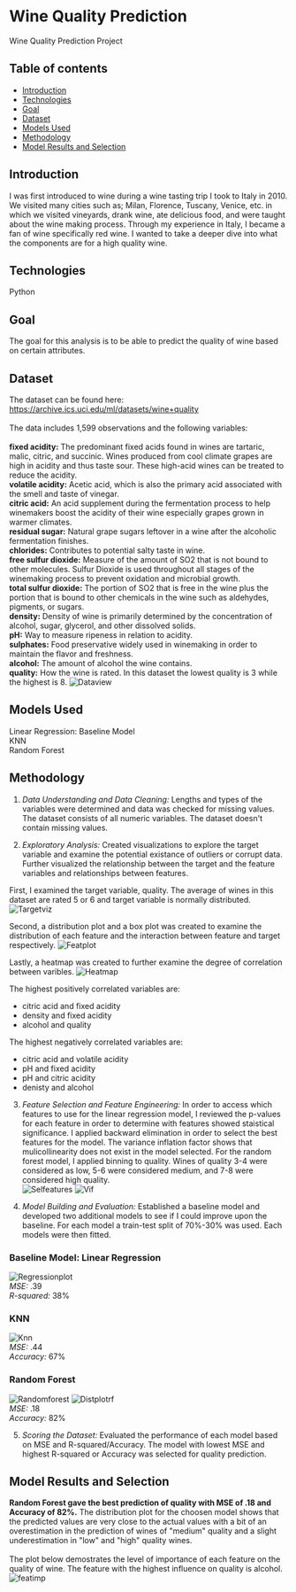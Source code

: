 # Wine Quality Prediction
Wine Quality Prediction Project
## Table of contents
* [Introduction](#introduction)
* [Technologies](#technologies)
* [Goal](#goal)
* [Dataset](#dataset)
* [Models Used](#models-used)
* [Methodology](#methodology)
* [Model Results and Selection](#model-results-and-selection)
## Introduction
I was first introduced to wine during a wine tasting trip I took to Italy in 2010. We visited many cities such as; Milan, Florence, Tuscany, Venice, etc. in which we visited vineyards, drank wine, ate delicious food, and were taught about the wine making process. Through my experience in Italy, I became a fan of wine specifically red wine. I wanted to take a deeper dive into what the components are for a high quality wine. 
## Technologies
Python
## Goal
The goal for this analysis is to be able to predict the quality of wine based on certain attributes.
## Dataset
The dataset can be found here:
<br>
https://archive.ics.uci.edu/ml/datasets/wine+quality<br />
<br>
The data includes 1,599 observations and the following variables:<br />
<br>
**fixed acidity:** The predominant fixed acids found in wines are tartaric, malic, citric, and succinic. Wines produced from cool climate grapes are high in acidity and thus taste sour. These high-acid wines can be treated to reduce the acidity.
<br>
**volatile acidity:** Acetic acid, which is also the primary acid associated with the smell and taste of vinegar.
<br>
**citric acid:** An acid supplement during the fermentation process to help winemakers boost the acidity of their wine especially grapes grown in warmer climates.
<br>
**residual sugar:** Natural grape sugars leftover in a wine after the alcoholic fermentation finishes.
<br>
**chlorides:** Contributes to potential salty taste in wine.
<br>
**free sulfur dioxide:** Measure of the amount of SO2 that is not bound to other molecules. Sulfur Dioxide is used throughout all stages of the winemaking process to prevent oxidation and microbial growth.
<br>
**total sulfur dioxide:** The portion of SO2 that is free in the wine plus the portion that is bound to other chemicals in the wine such as aldehydes, pigments, or sugars.
<br>
**density:** Density of wine is primarily determined by the concentration of alcohol, sugar, glycerol, and other dissolved solids.
<br>
**pH:** Way to measure ripeness in relation to acidity.
<br>
**sulphates:** Food preservative widely used in winemaking in order to maintain the flavor and freshness.
<br>
**alcohol:** The amount of alcohol the wine contains.
<br>
**quality:** How the wine is rated. In this dataset the lowest quality is 3 while the highest is 8.
![Dataview](./img/dataview.png)

## Models Used
Linear Regression: Baseline Model
<br>
KNN
<br>
Random Forest

## Methodology
1. *Data Understanding and Data Cleaning:* Lengths and types of the variables were determined and data was checked for missing values. The dataset consists of all numeric variables. The dataset doesn't contain missing values.

2. *Exploratory Analysis:* Created visualizations to explore the target variable and examine the potential existance of outliers or corrupt data. Further visualized the relationship between the target and the feature variables and relationships between features.<br />

First, I examined the target variable, quality. The average of wines in this dataset are rated 5 or 6 and target variable is normally distributed.
![Targetviz](./img/targetplot.png) <br />

Second, a distribution plot and a box plot was created to examine the distribution of each feature and the interaction between feature and target respectively. 
![Featplot](./img/featplot.png) <br />

Lastly, a heatmap was created to further examine the degree of correlation between varibles.
![Heatmap](./img/heatmap.png) <br />

The highest positively correlated variables are:
* citric acid and fixed acidity
* density and fixed acidity
* alcohol and quality <br />

The highest negatively correlated variables are:
* citric acid and volatile acidity
* pH and fixed acidity
* pH and citric acidity
* denisty and alcohol <br />

3. *Feature Selection and Feature Engineering:* In order to access which features to use for the linear regression model, I reviewed the p-values for each feature in order to determine with features showed staistical significance. I applied backward elimination in order to select the best features for the model. The variance inflation factor shows that mulicollinearity does not exist in the model selected. For the random forest model, I applied binning to quality. Wines of quality 3-4 were considered as low, 5-6 were considered medium, and 7-8 were considered high quality. <br>
![Selfeatures](./img/selfeatures.png) ![Vif](./img/vif.png) <br />

4. *Model Building and Evaluation:* Established a baseline model and developed two additional models to see if I could improve upon the baseline. For each model a train-test split of 70%-30% was used. Each models were then fitted. <br />

### Baseline Model: Linear Regression
![Regressionplot](./img/regressionplot.png) <br />
  *MSE:* .39 <br>
  *R-squared:* 38% <br />
### KNN
![Knn](./img/knn.png) <br />
  *MSE:* .44 <br>
  *Accuracy:* 67% <br />
### Random Forest
![Randomforest](./img/randomforest.png) ![Distplotrf](./img/distplotrf.png) <br />
  *MSE:* .18 <br>
  *Accuracy:* 82% <br />

5. *Scoring the Dataset:* Evaluated the performance of each model based on MSE and R-squared/Accuracy. The model with lowest MSE and highest R-squared or Accuracy was selected for quality prediction.

## Model Results and Selection
**Random Forest gave the best prediction of quality with MSE of .18 and Accuracy of 82%.**
The distribution plot for the choosen model shows that the predicted values are very close to the actual values with a bit of an overestimation in the prediction of wines of "medium" quality and a slight underestimation in "low" and "high" quality wines. <br />
<br>
The plot below demostrates the level of importance of each feature on the quality of wine. The feature with the highest influence on quality is alcohol. <br>
![featimp](./img/featimp.png)<br />
